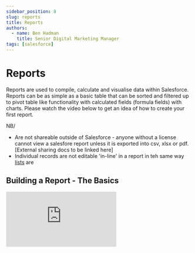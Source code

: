 ```yaml
---
sidebar_position: 8
slug: reports
title: Reports
authors:
  - name: Ben Hadman
    title: Senior Digital Marketing Manager
tags: [salesforce]
---
```


# Reports

Reports are used to compile, calculate and visualise data within Salesforce.
Reports can be as simple as a basic table that can be sorted and filtered up to pivot table like functionality with calculated fields (formula fields) with charts.
Please watch the video below to get an idea of how to create your first report.

NB/
- Are not shareable outside of Salesforce - anyone without a license cannot view a salesfore report unless it is exported into csv, xlsx or pdf. [External sharing docs to be linked here]
- Individual records are not editable 'in-line' in a report in teh same way [lists](/lists) are

## Building a Report - The Basics
<iframe
  width={560}
  height={315}
  src="https://www.youtube.com/embed/j0aD-bghRhg"
  title="YouTube video player"
  frameBorder={0}
  allow="accelerometer; autoplay; clipboard-write; encrypted-media; gyroscope; picture-in-picture; web-share"
  allowFullScreen=""
/>

